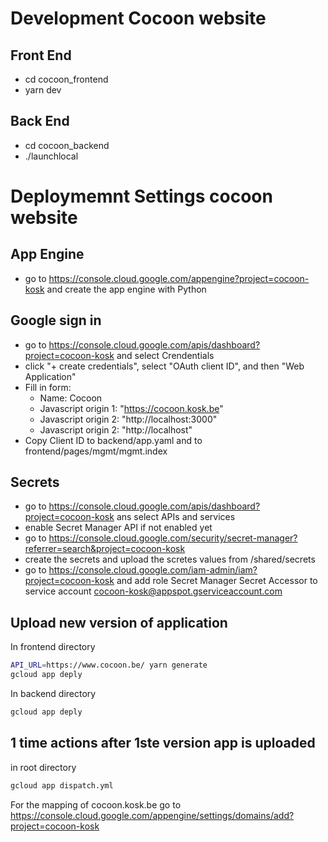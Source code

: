 # Development Cocoon website

## Front End

- cd cocoon_frontend
- yarn dev


## Back End

- cd cocoon_backend
- ./launchlocal

# Deploymemnt Settings cocoon website

## App Engine

- go to https://console.cloud.google.com/appengine?project=cocoon-kosk and create the app   engine with Python

## Google sign in

- go to https://console.cloud.google.com/apis/dashboard?project=cocoon-kosk and select Crendentials
- click "+ create credentials", select "OAuth client ID", and then "Web Application"
- Fill in form:
  - Name: Cocoon
  - Javascript origin 1: "https://cocoon.kosk.be"
  - Javascript origin 2: "http://localhost:3000"
  - Javascript origin 2: "http://localhost"
- Copy Client ID to  backend/app.yaml and to frontend/pages/mgmt/mgmt.index

## Secrets

- go to https://console.cloud.google.com/apis/dashboard?project=cocoon-kosk ans select APIs and services
- enable Secret Manager API if not enabled yet
- go to https://console.cloud.google.com/security/secret-manager?referrer=search&project=cocoon-kosk
- create the secrets and upload the scretes values from /shared/secrets
- go to https://console.cloud.google.com/iam-admin/iam?project=cocoon-kosk and add role Secret Manager Secret Accessor to service account cocoon-kosk@appspot.gserviceaccount.com

## Upload new version of application 

In frontend directory

```bash
API_URL=https://www.cocoon.be/ yarn generate
gcloud app deply
```

In backend directory

```bash
gcloud app deply
```

## 1 time actions after 1ste version app is uploaded

in root directory

```bash
gcloud app dispatch.yml
```

For the mapping of cocoon.kosk.be go to https://console.cloud.google.com/appengine/settings/domains/add?project=cocoon-kosk